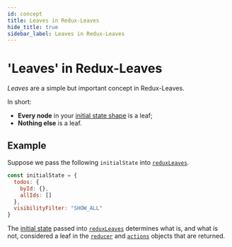 ```yaml
---
id: concept
title: Leaves in Redux-Leaves
hide_title: true
sidebar_label: Leaves in Redux-Leaves
---
```


# 'Leaves' in Redux-Leaves

*Leaves* are a simple but important concept in Redux-Leaves.

In short:
- **Every node** in your [initial state shape](../README.md#initialstate) is a leaf;
- **Nothing else** is a leaf.

## Example

Suppose we pass the following `initialState` into [`reduxLeaves`](../README.md).

```js
const initialState = {
  todos: {
    byId: {},
    allIds: []
  },
  visibilityFilter: "SHOW_ALL"
}
```

The [initial state](../README.md#initialstate) passed into [`reduxLeaves`](../README.md) determines what is, and what is not, considered a leaf in the [`reducer`](../README.md#reducer) and [`actions`](../README.md#actions) objects that are returned.



